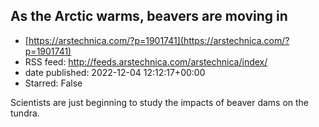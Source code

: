 ## As the Arctic warms, beavers are moving in
 - [https://arstechnica.com/?p=1901741](https://arstechnica.com/?p=1901741)
 - RSS feed: http://feeds.arstechnica.com/arstechnica/index/
 - date published: 2022-12-04 12:12:17+00:00
 - Starred: False

Scientists are just beginning to study the impacts of beaver dams on the tundra.
